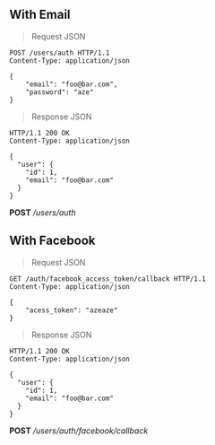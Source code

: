 ## With Email

> Request JSON

```http
POST /users/auth HTTP/1.1
Content-Type: application/json

{
	"email": "foo@bar.com",
	"password": "aze"
}
```

> Response JSON

```http
HTTP/1.1 200 OK
Content-Type: application/json

{
  "user": {
    "id": 1,
    "email": "foo@bar.com"
  }
}
```

<aside>
<b>POST</b> <i>/users/auth</i>
</aside>

## With Facebook

> Request JSON

```http
GET /auth/facebook_access_token/callback HTTP/1.1
Content-Type: application/json

{
	"acess_token": "azeaze"
}
```

> Response JSON

```http
HTTP/1.1 200 OK
Content-Type: application/json

{
  "user": {
    "id": 1,
    "email": "foo@bar.com"
  }
}
```
<aside>
<b>POST</b> <i>/users/auth/facebook/callback</i>
</aside>